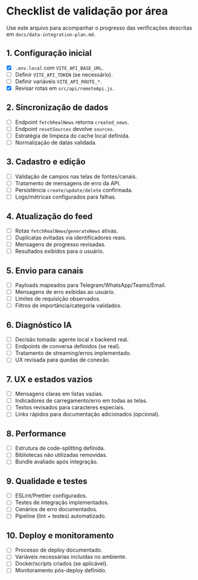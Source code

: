 # Checklist de validação por área

Use este arquivo para acompanhar o progresso das verificações descritas em `docs/data-integration-plan.md`.

## 1. Configuração inicial
- [x] `.env.local` com `VITE_API_BASE_URL`.
- [ ] Definir `VITE_API_TOKEN` (se necessário).
- [ ] Definir variáveis `VITE_API_ROUTE_*`.
- [x] Revisar rotas em `src/api/remoteApi.js`.

## 2. Sincronização de dados
- [ ] Endpoint `fetchRealNews` retorna `created_news`.
- [ ] Endpoint `resetSources` devolve `sources`.
- [ ] Estratégia de limpeza do cache local definida.
- [ ] Normalização de datas validada.

## 3. Cadastro e edição
- [ ] Validação de campos nas telas de fontes/canais.
- [ ] Tratamento de mensagens de erro da API.
- [ ] Persistência `create/update/delete` confirmada.
- [ ] Logs/métricas configurados para falhas.

## 4. Atualização do feed
- [ ] Rotas `fetchRealNews`/`generateNews` ativas.
- [ ] Duplicatas evitadas via identificadores reais.
- [ ] Mensagens de progresso revisadas.
- [ ] Resultados exibidos para o usuário.

## 5. Envio para canais
- [ ] Payloads mapeados para Telegram/WhatsApp/Teams/Email.
- [ ] Mensagens de erro exibidas ao usuário.
- [ ] Limites de requisição observados.
- [ ] Filtros de importância/categoria validados.

## 6. Diagnóstico IA
- [ ] Decisão tomada: agente local x backend real.
- [ ] Endpoints de conversa definidos (se real).
- [ ] Tratamento de streaming/erros implementado.
- [ ] UX revisada para quedas de conexão.

## 7. UX e estados vazios
- [ ] Mensagens claras em listas vazias.
- [ ] Indicadores de carregamento/erro em todas as telas.
- [ ] Textos revisados para caracteres especiais.
- [ ] Links rápidos para documentação adicionados (opcional).

## 8. Performance
- [ ] Estrutura de code-splitting definida.
- [ ] Bibliotecas não utilizadas removidas.
- [ ] Bundle avaliado após integração.

## 9. Qualidade e testes
- [ ] ESLint/Prettier configurados.
- [ ] Testes de integração implementados.
- [ ] Cenários de erro documentados.
- [ ] Pipeline (lint + testes) automatizado.

## 10. Deploy e monitoramento
- [ ] Processo de deploy documentado.
- [ ] Variáveis necessárias incluídas no ambiente.
- [ ] Docker/scripts criados (se aplicável).
- [ ] Monitoramento pós-deploy definido.
